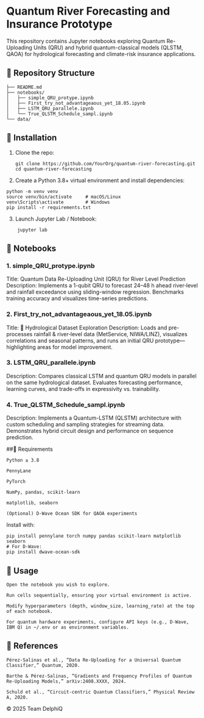 # Quantum River Forecasting and Insurance Prototype

This repository contains Jupyter notebooks exploring Quantum Re-Uploading Units (QRU) and hybrid quantum-classical models (QLSTM, QAOA) for hydrological forecasting and climate-risk insurance applications.

## 📂 Repository Structure

```
├── README.md
├── notebooks/
│   ├── simple_QRU_protype.ipynb
│   ├── First_try_not_advantageaous_yet_18.05.ipynb
│   ├── LSTM_QRU_parallele.ipynb
│   └── True_QLSTM_Schedule_sampl.ipynb
└── data/
```

## 🚀 Installation

1. Clone the repo:  
   ```
   git clone https://github.com/YourOrg/quantum-river-forecasting.git
   cd quantum-river-forecasting
   ```
2. Create a Python 3.8+ virtual environment and install dependencies:
```
python -m venv venv
source venv/bin/activate     # macOS/Linux
venv\Scripts\activate        # Windows
pip install -r requirements.txt
```
3. Launch Jupyter Lab / Notebook:
```
    jupyter lab
```
## 📓 Notebooks
### 1. simple_QRU_protype.ipynb

Title: Quantum Data Re-Uploading Unit (QRU) for River Level Prediction
Description:
Implements a 1-qubit QRU to forecast 24–48 h ahead river‐level and rainfall exceedance using sliding-window regression. Benchmarks training accuracy and visualizes time-series predictions.

### 2. First_try_not_advantageaous_yet_18.05.ipynb

Title: 🌊 Hydrological Dataset Exploration
Description:
Loads and pre-processes rainfall & river‐level data (MetService, NIWA/LINZ), visualizes correlations and seasonal patterns, and runs an initial QRU prototype—highlighting areas for model improvement.

### 3. LSTM_QRU_parallele.ipynb

Description:
Compares classical LSTM and quantum QRU models in parallel on the same hydrological dataset. Evaluates forecasting performance, learning curves, and trade-offs in expressivity vs. trainability.

### 4. True_QLSTM_Schedule_sampl.ipynb

Description:
Implements a Quantum-LSTM (QLSTM) architecture with custom scheduling and sampling strategies for streaming data. Demonstrates hybrid circuit design and performance on sequence prediction.

##🔧 Requirements

    Python ≥ 3.8

    PennyLane

    PyTorch

    NumPy, pandas, scikit-learn

    matplotlib, seaborn

    (Optional) D-Wave Ocean SDK for QAOA experiments

Install with:
```
pip install pennylane torch numpy pandas scikit-learn matplotlib seaborn
# For D-Wave:
pip install dwave-ocean-sdk
```
## 📖 Usage

    Open the notebook you wish to explore.

    Run cells sequentially, ensuring your virtual environment is active.

    Modify hyperparameters (depth, window_size, learning_rate) at the top of each notebook.

    For quantum hardware experiments, configure API keys (e.g., D-Wave, IBM Q) in ~/.env or as environment variables.

## 🔗 References

    Pérez-Salinas et al., “Data Re-Uploading for a Universal Quantum Classifier,” Quantum, 2020.

    Barthe & Pérez-Salinas, “Gradients and Frequency Profiles of Quantum Re-Uploading Models,” arXiv:2408.XXXX, 2024.

    Schuld et al., “Circuit-centric Quantum Classifiers,” Physical Review A, 2020.

© 2025 Team DelphiQ
